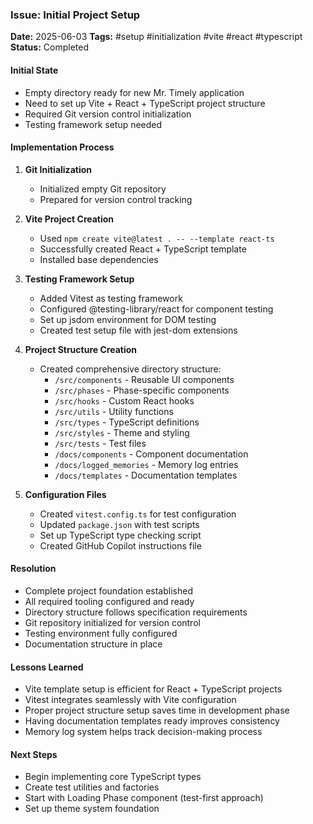 ### Issue: Initial Project Setup
**Date:** 2025-06-03
**Tags:** #setup #initialization #vite #react #typescript
**Status:** Completed

#### Initial State
- Empty directory ready for new Mr. Timely application
- Need to set up Vite + React + TypeScript project structure
- Required Git version control initialization
- Testing framework setup needed

#### Implementation Process
1. **Git Initialization**
   - Initialized empty Git repository
   - Prepared for version control tracking

2. **Vite Project Creation**
   - Used `npm create vite@latest . -- --template react-ts`
   - Successfully created React + TypeScript template
   - Installed base dependencies

3. **Testing Framework Setup**
   - Added Vitest as testing framework
   - Configured @testing-library/react for component testing
   - Set up jsdom environment for DOM testing
   - Created test setup file with jest-dom extensions

4. **Project Structure Creation**
   - Created comprehensive directory structure:
     - `/src/components` - Reusable UI components
     - `/src/phases` - Phase-specific components
     - `/src/hooks` - Custom React hooks
     - `/src/utils` - Utility functions
     - `/src/types` - TypeScript definitions
     - `/src/styles` - Theme and styling
     - `/src/tests` - Test files
     - `/docs/components` - Component documentation
     - `/docs/logged_memories` - Memory log entries
     - `/docs/templates` - Documentation templates

5. **Configuration Files**
   - Created `vitest.config.ts` for test configuration
   - Updated `package.json` with test scripts
   - Set up TypeScript type checking script
   - Created GitHub Copilot instructions file

#### Resolution
- Complete project foundation established
- All required tooling configured and ready
- Directory structure follows specification requirements  
- Git repository initialized for version control
- Testing environment fully configured
- Documentation structure in place

#### Lessons Learned
- Vite template setup is efficient for React + TypeScript projects
- Vitest integrates seamlessly with Vite configuration
- Proper project structure setup saves time in development phase
- Having documentation templates ready improves consistency
- Memory log system helps track decision-making process

#### Next Steps
- Begin implementing core TypeScript types
- Create test utilities and factories
- Start with Loading Phase component (test-first approach)
- Set up theme system foundation
